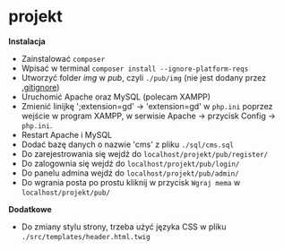 # projekt
**Instalacja**
- Zainstalować `composer`
- Wpisać w terminal `composer install --ignore-platform-reqs`
- Utworzyć folder *img* w *pub*, czyli `./pub/img` (nie jest dodany przez [.gitignore](./.gitignore))
- Uruchomić Apache oraz MySQL (polecam XAMPP)
- Zmienić linijkę ';extension=gd' -> 'extension=gd' w `php.ini` poprzez wejście w program XAMPP, w serwisie Apache -> przycisk Config -> `php.ini`.
- Restart Apache i MySQL
- Dodać bazę danych o nazwie 'cms' z pliku `./sql/cms.sql`
- Do zarejestrowania się wejdź do `localhost/projekt/pub/register/`
- Do zalogownia się wejdź do `localhost/projekt/pub/login/`
- Do panelu admina wejdź do `localhost/projekt/pub/admin/`
- Do wgrania posta po prostu kliknij w przycisk `Wgraj mema` w `localhost/projekt/pub/`

**Dodatkowe**
- Do zmiany stylu strony, trzeba użyć języka CSS w pliku `./src/templates/header.html.twig`
